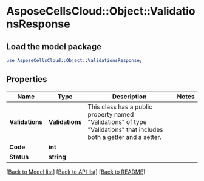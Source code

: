 # AsposeCellsCloud::Object::ValidationsResponse 

## Load the model package
```perl
use AsposeCellsCloud::Object::ValidationsResponse;
```

## Properties
Name | Type | Description | Notes
------------ | ------------- | ------------- | -------------
**Validations** | **Validations** | This class has a public property named "Validations" of type "Validations" that includes both a getter and a setter. |
**Code** | **int** |  |
**Status** | **string** |  |  

[[Back to Model list]](../README.md#documentation-for-models) [[Back to API list]](../README.md#documentation-for-api-endpoints) [[Back to README]](../README.md)

